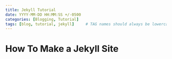 ```yaml
---
title: Jekyll Tutorial
date: YYYY-MM-DD HH:MM:SS +/-0500
categories: [Blogging, Tutorial]
tags: [blog, tutorial, jekyll]     # TAG names should always be lowercase
---
```


# How To Make a Jekyll Site